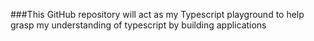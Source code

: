 ###This GitHub repository will act as my Typescript playground to help grasp my understanding of typescript by building applications
